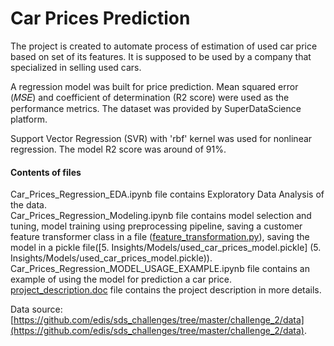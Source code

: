 # Car Prices Prediction

The project is created to automate process of estimation of used car price based on set of its features.  It is supposed to be used by a company that specialized in selling used cars.  

A regression model was built for price prediction. Mean squared error (𝑀𝑆𝐸) and coefficient of determination (R2 score) were used as the performance metrics. The dataset was provided by SuperDataScience platform.  

Support Vector Regression (SVR) with 'rbf' kernel was used for nonlinear regression. The model R2 score was around of 91%.  

#### Contents of files

Car_Prices_Regression_EDA.ipynb file contains Exploratory Data Analysis of the data.  
Car_Prices_Regression_Modeling.ipynb file contains model selection and tuning, model training using preprocessing pipeline, saving a customer feature transformer class in a file ([feature_transformation.py](feature_transformation.py)), saving the model in a pickle file([5. Insights/Models/used_car_prices_model.pickle]
(5. Insights/Models/used_car_prices_model.pickle)).  
Car_Prices_Regression_MODEL_USAGE_EXAMPLE.ipynb file contains an example of using the model for prediction a car price.  
[project_description.doc](project_description.doc) file contains the project description in more details.



Data source: [https://github.com/edis/sds_challenges/tree/master/challenge_2/data](https://github.com/edis/sds_challenges/tree/master/challenge_2/data).



